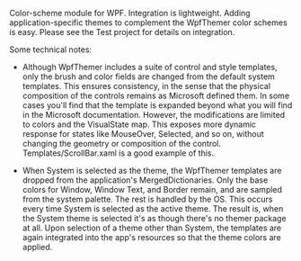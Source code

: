 Color-scheme module for WPF. Integration is lightweight. Adding application-specific themes to complement the WpfThemer color schemes is easy. Please see the Test project for details on integration.

Some technical notes:

- Although WpfThemer includes a suite of control and style templates, only the brush and color fields are changed from the default system templates. This ensures consistency, in the sense that the physical composition of the controls remains as Microsoft defined them. In some cases you'll find that the template is expanded beyond what you will find in the Microsoft documentation. However, the modifications are limited to colors and the VisualState map. This exposes more dynamic response for states like MouseOver, Selected, and so on, without changing the geometry or composition of the control. Templates/ScrollBar.xaml is a good example of this.

- When System is selected as the theme, the WpfThemer templates are dropped from the application's MergedDictionaries. Only the base colors for Window, Window Text, and Border remain, and are sampled from the system palette. The rest is handled by the OS. This occurs every time System is selected as the active theme. The result is, when the System theme is selected it's as though there's no themer package at all. Upon selection of a theme other than System, the templates are again integrated into the app's resources so that the theme colors are applied. 
